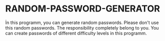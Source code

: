 # RANDOM-PASSWORD-GENERATOR
İn this programm,  you can generate random passwords. Please don't use this random passwords. The responsibility completely belong to you.
You can create passwords of different difficulty levels in this programm.
